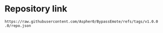# Repository link
`https://raw.githubusercontent.com/Aspher0/BypassEmote/refs/tags/v1.0.0.0/repo.json`